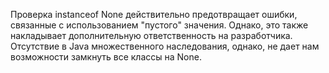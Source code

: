 Проверка instanceof None действительно предотвращает ошибки, связанные с использованием "пустого" значения. Однако, это также накладывает дополнительную ответственность на разработчика. Отсутствие в Java множественного наследования, однако, не дает нам возможности замкнуть все классы на None.